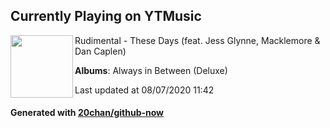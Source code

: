 ## Currently Playing on YTMusic

[<img align="left" width="100" src="https://lh3.googleusercontent.com/qAgyxEdk0fNB2FLXDqQ98TkumqZKEB-atH6d-15zWNBVdSa0Sde9F_Fcc4W1bWEKSLsIdfp6NNtenloqVw">](https://music.youtube.com/channel/UCEufTpJZKng1bQy-7ZNdokA)

Rudimental - These Days (feat. Jess Glynne, Macklemore & Dan Caplen)

**Albums**: Always in Between (Deluxe)

Last updated at 08/07/2020 11:42

#### Generated with [20chan/github-now](https://github.com/20chan/github-now)


<!--
**20chan/20chan** is a ✨ _special_ ✨ repository because its `README.md` (this file) appears on your GitHub profile.

Here are some ideas to get you started:

- 🔭 I’m currently working on ...
- 🌱 I’m currently learning ...
- 👯 I’m looking to collaborate on ...
- 🤔 I’m looking for help with ...
- 💬 Ask me about ...
- 📫 How to reach me: ...
- 😄 Pronouns: ...
- ⚡ Fun fact: ...
-->
